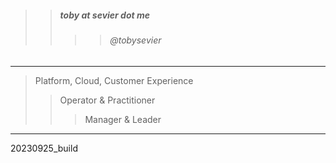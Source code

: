 

> 
>> ##### toby at sevier dot me
>>>> ###### @tobysevier

---

> Platform, Cloud, Customer Experience
>> Operator & Practitioner
>>> Manager & Leader

---



20230925_build